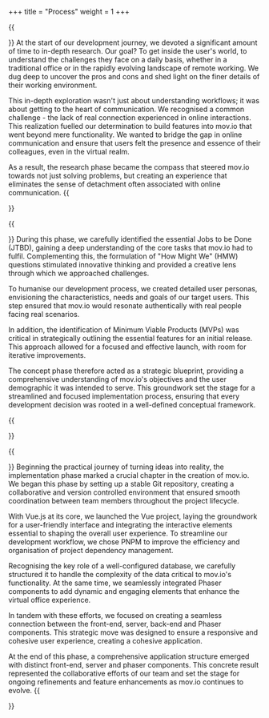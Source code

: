 +++
title = "Process"
weight = 1
+++

{{<section title="Research">}}
At the start of our development journey, we devoted a significant amount of time to in-depth research. Our goal? To get inside the user's world, to understand the challenges they face on a daily basis, whether in a traditional office or in the rapidly evolving landscape of remote working. We dug deep to uncover the pros and cons and shed light on the finer details of their working environment.

This in-depth exploration wasn't just about understanding workflows; it was about getting to the heart of communication. We recognised a common challenge - the lack of real connection experienced in online interactions. This realization fuelled our determination to build features into mov.io that went beyond mere functionality. We wanted to bridge the gap in online communication and ensure that users felt the presence and essence of their colleagues, even in the virtual realm.

As a result, the research phase became the compass that steered mov.io towards not just solving problems, but creating an experience that eliminates the sense of detachment often associated with online communication.
{{</section>}}

{{<section title="Concept">}}
During this phase, we carefully identified the essential Jobs to be Done (JTBD), gaining a deep understanding of the core tasks that mov.io had to fulfil. Complementing this, the formulation of "How Might We" (HMW) questions stimulated innovative thinking and provided a creative lens through which we approached challenges.

To humanise our development process, we created detailed user personas, envisioning the characteristics, needs and goals of our target users. This step ensured that mov.io would resonate authentically with real people facing real scenarios.

In addition, the identification of Minimum Viable Products (MVPs) was critical in strategically outlining the essential features for an initial release. This approach allowed for a focused and effective launch, with room for iterative improvements.

The concept phase therefore acted as a strategic blueprint, providing a comprehensive understanding of mov.io's objectives and the user demographic it was intended to serve. This groundwork set the stage for a streamlined and focused implementation process, ensuring that every development decision was rooted in a well-defined conceptual framework.

{{</section>}}

{{<section title="Creation">}}
Beginning the practical journey of turning ideas into reality, the implementation phase marked a crucial chapter in the creation of mov.io. We began this phase by setting up a stable Git repository, creating a collaborative and version controlled environment that ensured smooth coordination between team members throughout the project lifecycle.

With Vue.js at its core, we launched the Vue project, laying the groundwork for a user-friendly interface and integrating the interactive elements essential to shaping the overall user experience. To streamline our development workflow, we chose PNPM to improve the efficiency and organisation of project dependency management.

Recognising the key role of a well-configured database, we carefully structured it to handle the complexity of the data critical to mov.io's functionality. At the same time, we seamlessly integrated Phaser components to add dynamic and engaging elements that enhance the virtual office experience.

In tandem with these efforts, we focused on creating a seamless connection between the front-end, server, back-end and Phaser components. This strategic move was designed to ensure a responsive and cohesive user experience, creating a cohesive application.

At the end of this phase, a comprehensive application structure emerged with distinct front-end, server and phaser components. This concrete result represented the collaborative efforts of our team and set the stage for ongoing refinements and feature enhancements as mov.io continues to evolve.
{{</section>}}